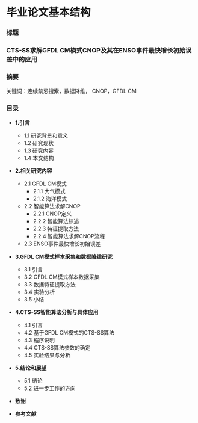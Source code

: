 # 毕业论文基本结构

### 标题

### CTS-SS求解GFDL CM模式CNOP及其在ENSO事件最快增长初始误差中的应用

### 摘要

关键词：连续禁忌搜索，数据降维， CNOP，GFDL CM  

### 目录

* **1.引言**

	* 1.1 研究背景和意义
	* 1.2 研究现状
	* 1.3 研究内容
	* 1.4 本文结构
 
* **2.相关研究内容**

	* 2.1 GFDL CM模式
		* 2.1.1 大气模式
		* 2.1.2 海洋模式 
	* 2.2 智能算法求解CNOP
		* 2.2.1 CNOP定义
		* 2.2.2 智能算法综述
		* 2.2.3 特征提取方法
		* 2.2.4 智能算法求解CNOP流程	 		
	* 2.3 ENSO事件最快增长初始误差

* **3.GFDL CM模式样本采集和数据降维研究**

	* 3.1 引言
	* 3.2 GFDL CM模式样本数据采集
	* 3.3 数据特征提取方法
	* 3.4 实验分析
	* 3.5 小结

* **4.CTS-SS智能算法分析与具体应用** 	

	* 4.1 引言
	* 4.2 基于GFDL CM模式的CTS-SS算法
	* 4.3 程序说明
	* 4.4 CTS-SS算法参数的确定
	* 4.5 实验结果与分析

* **5.结论和展望**

	* 5.1 结论 
	* 5.2 进一步工作的方向

* **致谢**

* **参考文献**